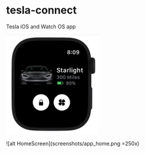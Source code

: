 # tesla-connect
Tesla iOS and Watch OS app

<img src="https://github.com/n-ravichandran/tesla-connect/blob/main/screenshots/watch_home.png" width="250">

![alt HomeScreen](screenshots/app_home.png =250x)

